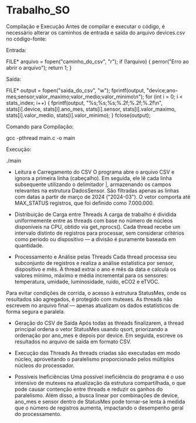 # Trabalho_SO

Compilação e Execução
Antes de compilar e executar o código, é necessário alterar os caminhos de entrada e saída do arquivo devices.csv no código-fonte:

Entrada:

FILE* arquivo = fopen("caminho_do_csv", "r");
if (!arquivo) {
    perror("Erro ao abrir o arquivo");
    return 1;
}

Saída:

FILE* output = fopen("saida_do_csv", "w");
fprintf(output, "device;ano-mes;sensor;valor_maximo;valor_medio;valor_minimo\n");
for (int i = 0; i < stats_index; i++) {
    fprintf(output, "%s;%s;%s;%.2f;%.2f;%.2f\n",
        stats[i].device, stats[i].ano_mes, stats[i].sensor,
        stats[i].valor_maximo, stats[i].valor_medio, stats[i].valor_minimo);
}
fclose(output);

Comando para Compilação:

gcc -pthread main.c -o main

Execução:

./main

- Leitura e Carregamento do CSV
O programa abre o arquivo CSV e ignora a primeira linha (cabeçalho). Em seguida, ele lê cada linha subsequente utilizando o delimitador |, armazenando os campos relevantes na estrutura DadosSensor. São filtradas apenas as linhas com datas a partir de março de 2024 ("2024-03"). O vetor comporta até MAX_STATUS registros, que foi definido como 7.000.000.

- Distribuição de Carga entre Threads
A carga de trabalho é dividida uniformemente entre as threads com base no número de núcleos disponíveis na CPU, obtido via get_nprocs(). Cada thread recebe um intervalo distinto de registros para processar, sem considerar critérios como período ou dispositivo — a divisão é puramente baseada em quantidade.

- Processamento e Análise pelas Threads
Cada thread processa seu subconjunto de registros e realiza a análise estatística por sensor, dispositivo e mês. A thread extrai o ano e mês da data e calcula os valores mínimo, máximo e média incremental para os sensores: temperatura, umidade, luminosidade, ruído, eCO2 e eTVOC.

Para evitar condições de corrida, o acesso à estrutura StatusMes, onde os resultados são agregados, é protegido com mutexes. As threads não escrevem no arquivo final — apenas atualizam os dados estatísticos de forma segura e paralela.

- Geração do CSV de Saída
Após todas as threads finalizarem, a thread principal ordena o vetor StatusMes usando qsort, priorizando a ordenação por ano_mes e depois por device. Em seguida, escreve os resultados no arquivo de saída em formato CSV.

- Execução das Threads
As threads criadas são executadas em modo núcleo, aproveitando o paralelismo proporcionado pelos múltiplos núcleos do processador.

- Possíveis Ineficiências
Uma possível ineficiência do programa é o uso intensivo de mutexes na atualização da estrutura compartilhada, o que pode causar contenção entre threads e reduzir os ganhos do paralelismo. Além disso, a busca linear por combinações de device, ano_mes e sensor dentro de StatusMes pode tornar-se lenta à medida que o número de registros aumenta, impactando o desempenho geral do processamento.



